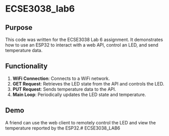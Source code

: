 # ECSE3038_lab6

## Purpose
This code was written for the ECSE3038 Lab 6 assignment. It demonstrates how to use an ESP32 to interact with a web API, control an LED, and send temperature data.

## Functionality
1. **WiFi Connection**: Connects to a WiFi network.
2. **GET Request**: Retrieves the LED state from the API and controls the LED.
3. **PUT Request**: Sends temperature data to the API.
4. **Main Loop**: Periodically updates the LED state and temperature.

## Demo
A friend can use the web client to remotely control the LED and view the temperature reported by the ESP32.#   E C S E 3 0 3 8 _ L A B 6  
 